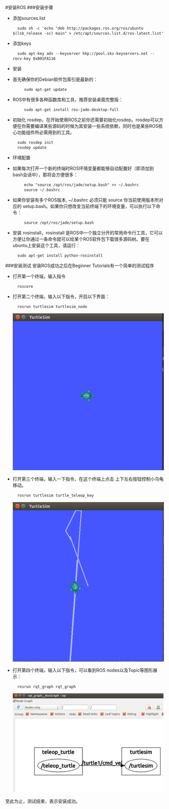 #安装ROS
###安装步骤
* 添加sources.list
			
		sudo sh -c 'echo "deb http://packages.ros.org/ros/ubuntu $(lsb_release -sc) main" > /etc/apt/sources.list.d/ros-latest.list'
* 添加keys
 	
		sudo apt-key adv --keyserver hkp://pool.sks-keyservers.net --recv-key 0xB01FA116
* 安装
 * 首先确保你的Debian软件包索引是最新的：
 				
			sudo apt-get update
 * ROS中有很多各种函数库和工具，推荐安装桌面完整版：
 		
			sudo apt-get install ros-jade-desktop-full

* 初始化 rosdep，在开始使用ROS之前你还需要初始化rosdep。rosdep可以方便在你需要编译某些源码的时候为其安装一些系统依赖，同时也是某些ROS核心功能组件所必需用到的工具。
  				
		sudo rosdep init
		rosdep update
* 环境配置
 * 如果每次打开一个新的终端时ROS环境变量都能够自动配置好（即添加到bash会话中），那将会方便很多：
 			
			echo "source /opt/ros/jade/setup.bash" >> ~/.bashrc
			source ~/.bashrc 

 * 如果你安装有多个ROS版本, ~/.bashrc 必须只能 source 你当前使用版本所对应的 setup.bash。如果你只想改变当前终端下的环境变量，可以执行以下命令：
 
			source /opt/ros/jade/setup.bash
* 安装 rosinstall，rosinstall 是ROS中一个独立分开的常用命令行工具，它可以方便让你通过一条命令就可以给某个ROS软件包下载很多源码树。要在ubuntu上安装这个工具，请运行：

		sudo apt-get install python-rosinstall
 ###安装测试
安装ROS成功之后在Beginner Tutorials有一个简单的测试程序
* 打开第一个终端，输入指令

		roscore
* 打开第二个终端，输入以下指令，开启以下界面：

		rosrun turtlesim turtlesim_node

	
	![tortoise.png](tortoise.png)
* 打开第三个终端，输入一下指令，在这个终端上点击 上下左右按钮控制小乌龟移动。

		rosrun turtlesim turtle_teleop_key

	![tortoisemoving.png](tortoisemoving.png)

* 打开第四个终端，输入以下指令，可以看到ROS nodes以及Topic等图形展示：

		rosrun rqt_graph rqt_graph
	
	![lab05result.png](lab05result.png)

至此为止，测试结束，表示安装成功。